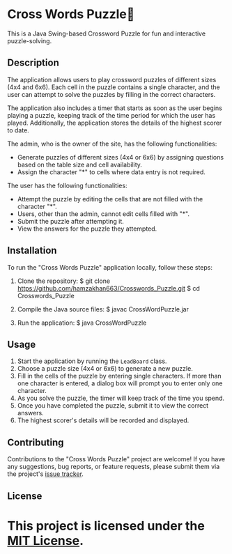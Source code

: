 
# Cross Words Puzzle🧩

This is a Java Swing-based Crossword Puzzle for fun and interactive puzzle-solving.

## Description

The application allows users to play crossword puzzles of different sizes (4x4 and 6x6). Each cell in the puzzle contains a single character, and the user can attempt to solve the puzzles by filling in the correct characters.

The application also includes a timer that starts as soon as the user begins playing a puzzle, keeping track of the time period for which the user has played. Additionally, the application stores the details of the highest scorer to date.

The admin, who is the owner of the site, has the following functionalities:
- Generate puzzles of different sizes (4x4 or 6x6) by assigning questions based on the table size and cell availability.
- Assign the character "*" to cells where data entry is not required.

The user has the following functionalities:
- Attempt the puzzle by editing the cells that are not filled with the character "*".
- Users, other than the admin, cannot edit cells filled with "*".
- Submit the puzzle after attempting it.
- View the answers for the puzzle they attempted.

## Installation

To run the "Cross Words Puzzle" application locally, follow these steps:

1. Clone the repository:
$ git clone https://github.com/hamzakhan663/Crosswords_Puzzle.git
$ cd Crosswords_Puzzle


2. Compile the Java source files: $ javac CrossWordPuzzle.jar


3. Run the application:
$ java CrossWordPuzzle


## Usage

1. Start the application by running the `LeadBoard` class.
2. Choose a puzzle size (4x4 or 6x6) to generate a new puzzle.
3. Fill in the cells of the puzzle by entering single characters. If more than one character is entered, a dialog box will prompt you to enter only one character.
4. As you solve the puzzle, the timer will keep track of the time you spend.
5. Once you have completed the puzzle, submit it to view the correct answers.
6. The highest scorer's details will be recorded and displayed.

## Contributing

Contributions to the "Cross Words Puzzle" project are welcome! If you have any suggestions, bug reports, or feature requests, please submit them via the project's [issue tracker](https://github.com/hamzakhan663/Crosswords_Puzzle/issues).

## License

This project is licensed under the [MIT License](LICENSE).
=======

